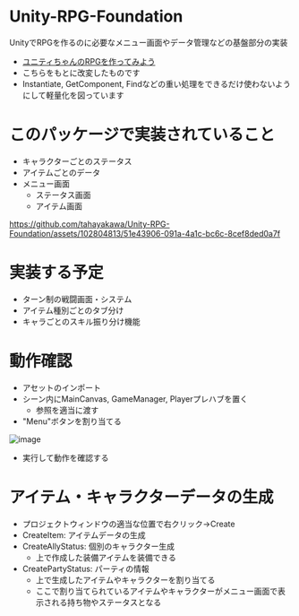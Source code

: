 # Unity-RPG-Foundation
UnityでRPGを作るのに必要なメニュー画面やデータ管理などの基盤部分の実装
- [ユニティちゃんのRPGを作ってみよう](https://gametukurikata.com/category/letstrymakeit/unitychanrpg/page/3)
- こちらをもとに改変したものです
- Instantiate, GetComponent, Findなどの重い処理をできるだけ使わないようにして軽量化を図っています

# このパッケージで実装されていること
- キャラクターごとのステータス
- アイテムごとのデータ
- メニュー画面
  - ステータス画面
  - アイテム画面

https://github.com/tahayakawa/Unity-RPG-Foundation/assets/102804813/51e43906-091a-4a1c-bc6c-8cef8ded0a7f


# 実装する予定
- ターン制の戦闘画面・システム
- アイテム種別ごとのタブ分け
- キャラごとのスキル振り分け機能

# 動作確認
- アセットのインポート
- シーン内にMainCanvas, GameManager, Playerプレハブを置く
  - 参照を適当に渡す
- "Menu"ボタンを割り当てる

![image](https://github.com/tahayakawa/Unity-RPG-Foundation/assets/102804813/d9dc1e6d-6f5f-4812-bce2-9750ed8cff44)

- 実行して動作を確認する

# アイテム・キャラクターデータの生成
- プロジェクトウィンドウの適当な位置で右クリック->Create
- CreateItem: アイテムデータの生成
- CreateAllyStatus: 個別のキャラクター生成
  - 上で作成した装備アイテムを装備できる
- CreatePartyStatus: パーティの情報
  - 上で生成したアイテムやキャラクターを割り当てる
  - ここで割り当てられているアイテムやキャラクターがメニュー画面で表示される持ち物やステータスとなる
